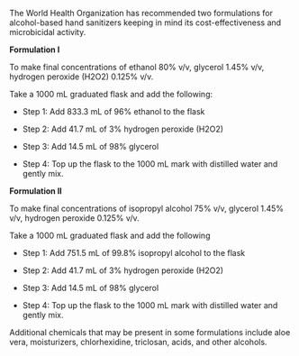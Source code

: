 The World Health Organization has recommended two formulations for alcohol-based hand sanitizers keeping in mind its cost-effectiveness and microbicidal activity.

**Formulation I**

To make final concentrations of ethanol 80% v/v, glycerol 1.45% v/v, hydrogen peroxide (H2O2) 0.125% v/v.

Take a 1000 mL graduated flask and add the following:

- Step 1: Add 833.3 mL of 96% ethanol to the flask

- Step 2: Add 41.7 mL of 3% hydrogen peroxide (H2O2)

- Step 3: Add 14.5 mL of 98% glycerol

- Step 4: Top up the flask to the 1000 mL mark with distilled water and gently mix.

**Formulation II**

To make final concentrations of isopropyl alcohol 75% v/v, glycerol 1.45% v/v, hydrogen peroxide 0.125% v/v.

Take a 1000 mL graduated flask and add the following

- Step 1: Add 751.5 mL of 99.8% isopropyl alcohol to the flask

- Step 2: Add 41.7 mL of 3% hydrogen peroxide (H2O2)

- Step 3: Add 14.5 mL of 98% glycerol

- Step 4: Top up the flask to the 1000 mL mark with distilled water and gently mix.

Additional chemicals that may be present in some formulations include aloe vera, moisturizers, chlorhexidine, triclosan, acids, and other alcohols.